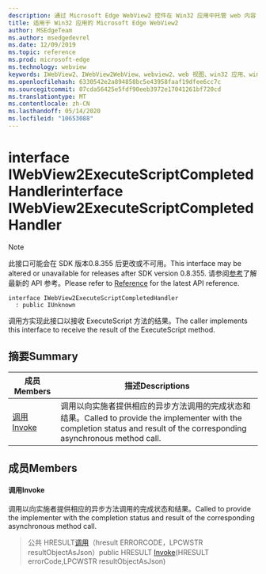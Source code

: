 ```yaml
---
description: 通过 Microsoft Edge WebView2 控件在 Win32 应用中托管 web 内容
title: 适用于 Win32 应用的 Microsoft Edge WebView2
author: MSEdgeTeam
ms.author: msedgedevrel
ms.date: 12/09/2019
ms.topic: reference
ms.prod: microsoft-edge
ms.technology: webview
keywords: IWebView2、IWebView2WebView、webview2、web 视图、win32 应用、win32、edge
ms.openlocfilehash: 6330542e2a894858bc5e43958faaf19dfee6cc7c
ms.sourcegitcommit: 07cda56425e5fdf90eeb3972e17041261bf720cd
ms.translationtype: MT
ms.contentlocale: zh-CN
ms.lasthandoff: 05/14/2020
ms.locfileid: "10653088"
---
```

# <span data-ttu-id="1ba74-104">interface IWebView2ExecuteScriptCompletedHandler</span><span class="sxs-lookup"><span data-stu-id="1ba74-104">interface IWebView2ExecuteScriptCompletedHandler</span></span> 

> [!NOTE]
> <span data-ttu-id="1ba74-105">此接口可能会在 SDK 版本0.8.355 后更改或不可用。</span><span class="sxs-lookup"><span data-stu-id="1ba74-105">This interface may be altered or unavailable for releases after SDK version 0.8.355.</span></span> <span data-ttu-id="1ba74-106">请参阅[参考](../../../webview2-api-reference.md)了解最新的 API 参考。</span><span class="sxs-lookup"><span data-stu-id="1ba74-106">Please refer to [Reference](../../../webview2-api-reference.md) for the latest API reference.</span></span>

```
interface IWebView2ExecuteScriptCompletedHandler
  : public IUnknown
```

<span data-ttu-id="1ba74-107">调用方实现此接口以接收 ExecuteScript 方法的结果。</span><span class="sxs-lookup"><span data-stu-id="1ba74-107">The caller implements this interface to receive the result of the ExecuteScript method.</span></span>

## <span data-ttu-id="1ba74-108">摘要</span><span class="sxs-lookup"><span data-stu-id="1ba74-108">Summary</span></span>

 <span data-ttu-id="1ba74-109">成员</span><span class="sxs-lookup"><span data-stu-id="1ba74-109">Members</span></span>                        | <span data-ttu-id="1ba74-110">描述</span><span class="sxs-lookup"><span data-stu-id="1ba74-110">Descriptions</span></span>
--------------------------------|---------------------------------------------
[<span data-ttu-id="1ba74-111">调用</span><span class="sxs-lookup"><span data-stu-id="1ba74-111">Invoke</span></span>](#invoke) | <span data-ttu-id="1ba74-112">调用以向实施者提供相应的异步方法调用的完成状态和结果。</span><span class="sxs-lookup"><span data-stu-id="1ba74-112">Called to provide the implementer with the completion status and result of the corresponding asynchronous method call.</span></span>

## <span data-ttu-id="1ba74-113">成员</span><span class="sxs-lookup"><span data-stu-id="1ba74-113">Members</span></span>

#### <span data-ttu-id="1ba74-114">调用</span><span class="sxs-lookup"><span data-stu-id="1ba74-114">Invoke</span></span> 

<span data-ttu-id="1ba74-115">调用以向实施者提供相应的异步方法调用的完成状态和结果。</span><span class="sxs-lookup"><span data-stu-id="1ba74-115">Called to provide the implementer with the completion status and result of the corresponding asynchronous method call.</span></span>

> <span data-ttu-id="1ba74-116">公共 HRESULT[调用](#invoke)（hresult ERRORCODE，LPCWSTR resultObjectAsJson）</span><span class="sxs-lookup"><span data-stu-id="1ba74-116">public HRESULT [Invoke](#invoke)(HRESULT errorCode,LPCWSTR resultObjectAsJson)</span></span>

